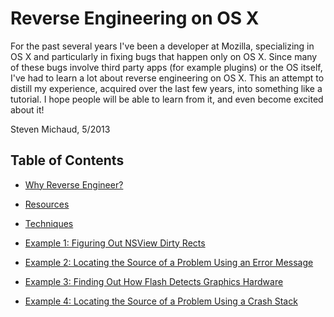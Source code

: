 # Reverse Engineering on OS X

For the past several years I've been a developer at Mozilla,
specializing in OS X and particularly in fixing bugs that happen only
on OS X.  Since many of these bugs involve third party apps (for
example plugins) or the OS itself, I've had to learn a lot about
reverse engineering on OS X.  This an attempt to distill my
experience, acquired over the last few years, into something like a
tutorial.  I hope people will be able to learn from it, and even
become excited about it!

Steven Michaud, 5/2013

## Table of Contents

* [Why Reverse Engineer?](reverse-engineering-why.md)

* [Resources](reverse-engineering-resources.md)

* [Techniques](reverse-engineering-techniques.md)

* [Example 1: Figuring Out NSView Dirty
  Rects](reverse-engineering-examples-1.md)

* [Example 2: Locating the Source of a Problem Using an Error
  Message](reverse-engineering-examples-2.md)

* [Example 3: Finding Out How Flash Detects Graphics
  Hardware](reverse-engineering-examples-3.md)

* [Example 4: Locating the Source of a Problem Using a Crash
  Stack](reverse-engineering-examples-4.md)
